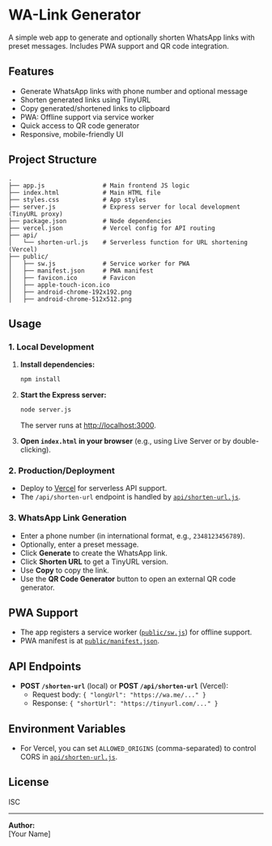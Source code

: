 # WA-Link Generator

A simple web app to generate and optionally shorten WhatsApp links with preset messages. Includes PWA support and QR code integration.

## Features

- Generate WhatsApp links with phone number and optional message
- Shorten generated links using TinyURL
- Copy generated/shortened links to clipboard
- PWA: Offline support via service worker
- Quick access to QR code generator
- Responsive, mobile-friendly UI

## Project Structure

```
.
├── app.js                # Main frontend JS logic
├── index.html            # Main HTML file
├── styles.css            # App styles
├── server.js             # Express server for local development (TinyURL proxy)
├── package.json          # Node dependencies
├── vercel.json           # Vercel config for API routing
├── api/
│   └── shorten-url.js    # Serverless function for URL shortening (Vercel)
├── public/
│   ├── sw.js             # Service worker for PWA
│   ├── manifest.json     # PWA manifest
│   ├── favicon.ico       # Favicon
│   ├── apple-touch-icon.ico
│   ├── android-chrome-192x192.png
│   ├── android-chrome-512x512.png
```

## Usage

### 1. Local Development

1. **Install dependencies:**
   ```sh
   npm install
   ```

2. **Start the Express server:**
   ```sh
   node server.js
   ```
   The server runs at [http://localhost:3000](http://localhost:3000).

3. **Open `index.html` in your browser** (e.g., using Live Server or by double-clicking).

### 2. Production/Deployment

- Deploy to [Vercel](https://vercel.com/) for serverless API support.
- The `/api/shorten-url` endpoint is handled by [`api/shorten-url.js`](api/shorten-url.js).

### 3. WhatsApp Link Generation

- Enter a phone number (in international format, e.g., `2348123456789`).
- Optionally, enter a preset message.
- Click **Generate** to create the WhatsApp link.
- Click **Shorten URL** to get a TinyURL version.
- Use **Copy** to copy the link.
- Use the **QR Code Generator** button to open an external QR code generator.

## PWA Support

- The app registers a service worker ([`public/sw.js`](public/sw.js)) for offline support.
- PWA manifest is at [`public/manifest.json`](public/manifest.json).

## API Endpoints

- **POST `/shorten-url`** (local) or **POST `/api/shorten-url`** (Vercel):
  - Request body: `{ "longUrl": "https://wa.me/..." }`
  - Response: `{ "shortUrl": "https://tinyurl.com/..." }`

## Environment Variables

- For Vercel, you can set `ALLOWED_ORIGINS` (comma-separated) to control CORS in [`api/shorten-url.js`](api/shorten-url.js).

## License

ISC

---

**Author:**  
[Your Name]
